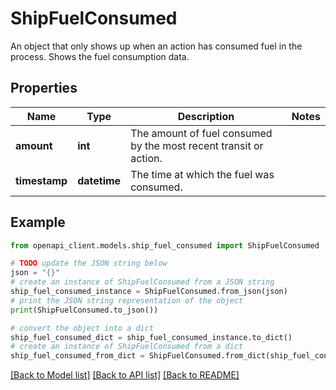 # ShipFuelConsumed

An object that only shows up when an action has consumed fuel in the process. Shows the fuel consumption data.

## Properties

Name | Type | Description | Notes
------------ | ------------- | ------------- | -------------
**amount** | **int** | The amount of fuel consumed by the most recent transit or action. | 
**timestamp** | **datetime** | The time at which the fuel was consumed. | 

## Example

```python
from openapi_client.models.ship_fuel_consumed import ShipFuelConsumed

# TODO update the JSON string below
json = "{}"
# create an instance of ShipFuelConsumed from a JSON string
ship_fuel_consumed_instance = ShipFuelConsumed.from_json(json)
# print the JSON string representation of the object
print(ShipFuelConsumed.to_json())

# convert the object into a dict
ship_fuel_consumed_dict = ship_fuel_consumed_instance.to_dict()
# create an instance of ShipFuelConsumed from a dict
ship_fuel_consumed_from_dict = ShipFuelConsumed.from_dict(ship_fuel_consumed_dict)
```
[[Back to Model list]](../README.md#documentation-for-models) [[Back to API list]](../README.md#documentation-for-api-endpoints) [[Back to README]](../README.md)


